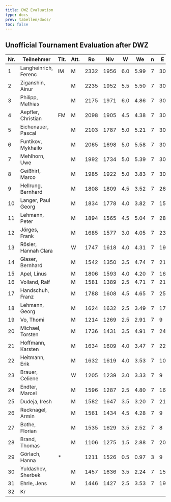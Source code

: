 ```yaml
---
title: DWZ Evaluation
type: docs
prev: tabellen/docs/
toc: false
---
```


## Unofficial Tournament Evaluation after DWZ

| Nr. | Teilnehmer           | Tit. | Att. | Ro   | Niv  | W  | We  | n  | E  | /  | J  | Rh   | X   | Rn   | Diff. |
|-----|----------------------|------|------|------|------|----|-----|----|----|----|----|------|-----|------|-------|
| 1   | Langheinrich, Ferenc  | IM   | M    | 2332 | 1956 | 6.0| 5.99| 7  | 30 | /  | 15 | 2265 |     | 2332 | 0     |
| 2   | Ziganshin, Ainur      |      | M    | 2235 | 1952 | 5.5| 5.50| 7  | 30 | /  | 15 | 2182 |     | 2235 | 0     |
| 3   | Philipp, Mathias      |      | M    | 2175 | 1971 | 6.0| 4.86| 7  | 30 | /  | 10 | 2280 |     | 2199 | 24    |
| 4   | Aepfler, Christian    | FM   | M    | 2098 | 1905 | 4.5| 4.38| 7  | 30 | /  | 15 | 2007 |     | 2100 | 2     |
| 5   | Eichenauer, Pascal    |      | M    | 2103 | 1787 | 5.0| 5.21| 7  | 30 | /  | 10 | 1945 |     | 2099 | -4    |
| 6   | Funtikov, Mykhailo    |      | M    | 2065 | 1698 | 5.0| 5.58| 7  | 30 | /  | 15 | 1856 |     | 2053 | -12   |
| 7   | Mehlhorn, Uwe         |      | M    | 1992 | 1734 | 5.0| 5.39| 7  | 30 | /  | 15 | 1892 |     | 1984 | -8    |
| 8   | Geißhirt, Marco       |      | M    | 1985 | 1922 | 5.0| 3.83| 7  | 30 | /  | 15 | 2080 |     | 2010 | 25    |
| 9   | Hellrung, Bernhard    |      | M    | 1808 | 1809 | 4.5| 3.52| 7  | 26 | /  | 15 | 1911 |     | 1831 | 23    |
| 10  | Langer, Paul Georg    |      | M    | 1834 | 1778 | 4.0| 3.82| 7  | 15 | /  | 5  | 1828 |     | 1840 | 6     |
| 11  | Lehmann, Peter        |      | M    | 1894 | 1565 | 4.5| 5.04| 7  | 28 | /  | 15 | 1667 |     | 1882 | -12   |
| 12  | Jörges, Frank         |      | M    | 1685 | 1577 | 3.0| 4.05| 7  | 23 | /  | 15 | 1527 |     | 1657 | -28   |
| 13  | Rösler, Hannah Clara  |      | W    | 1747 | 1618 | 4.0| 4.31| 7  | 19 | /  | 10 | 1668 |     | 1738 | -9    |
| 14  | Glaser, Bernhard      |      | M    | 1542 | 1350 | 3.5| 4.74| 7  | 21 | /  | 15 | 1350 |     | 1507 | -35   |
| 15  | Apel, Linus           |      | M    | 1806 | 1593 | 4.0| 4.20| 7  | 16 | /  | 5  | 1643 |     | 1800 | -6    |
| 16  | Volland, Ralf         |      | M    | 1581 | 1389 | 2.5| 4.71| 7  | 21 | /  | 15 | 1287 |     | 1518 | -63   |
| 17  | Handschuh, Franz      |      | M    | 1788 | 1608 | 4.5| 4.65| 7  | 25 | /  | 15 | 1710 |     | 1785 | -3    |
| 18  | Lehmann, Georg        |      | M    | 1624 | 1632 | 2.5| 3.49| 7  | 17 | /  | 10 | 1530 |     | 1592 | -32   |
| 19  | Vo, Thomi             |      | M    | 1214 | 1269 | 2.5| 2.91| 7  | 9  | /  | 5  | 1167 |     | 1194 | -20   |
| 20  | Michael, Torsten      |      | M    | 1736 | 1431 | 3.5| 4.91| 7  | 24 | /  | 15 | 1431 |     | 1700 | -36   |
| 21  | Hoffmann, Karsten     |      | M    | 1634 | 1609 | 4.0| 3.47| 7  | 22 | /  | 15 | 1659 |     | 1648 | 14    |
| 22  | Heitmann, Erik        |      | M    | 1632 | 1619 | 4.0| 3.53| 7  | 10 | /  | 5  | 1669 |     | 1653 | 21    |
| 23  | Brauer, Celiene       |      | W    | 1205 | 1239 | 3.0| 3.33| 7  | 9  | /  | 5  | 1189 |     | 1189 | -16   |
| 24  | Endter, Marcel        |      | M    | 1596 | 1287 | 2.5| 4.80| 7  | 16 | /  | 10 | 1185 |     | 1517 | -79   |
| 25  | Dudeja, Iresh         |      | M    | 1582 | 1647 | 3.5| 3.20| 7  | 21 | /  | 15 | 1647 |     | 1590 | 8     |
| 26  | Recknagel, Armin      |      | M    | 1561 | 1434 | 4.5| 4.28| 7  | 9  | /  | 5  | 1536 |     | 1571 | 10    |
| 27  | Bothe, Florian        |      | M    | 1535 | 1629 | 3.5| 2.52| 7  | 8  | /  | 5  | 1629 |     | 1587 | 52    |
| 28  | Brand, Thomas         |      | M    | 1106 | 1275 | 1.5| 2.88| 7  | 20 | /  | 15 | 1045 |     | 1066 | -40   |
| 29  | Görlach, Hanna        | *    |      | 1211 | 1526 | 0.5| 0.97| 3  | 9  | /  | 5  | 1253 |     | 1180 | -31   |
| 30  | Yuldashev, Sherbek    |      | M    | 1457 | 1636 | 3.5| 2.24| 7  | 15 | /  | 10 | 1636 |     | 1502 | 45    |
| 31  | Ehrle, Jens           |      | M    | 1446 | 1427 | 2.5| 3.53| 7  | 19 | /  | 15 | 1325 |     | 1415 | -31   |
| 32  | Kr
